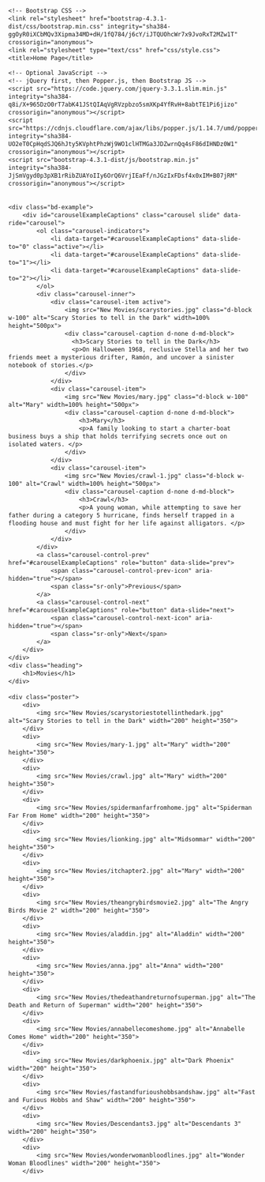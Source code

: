 <!doctype html>
<html lang="en">
  <head>
    <!-- Required meta tags -->
    <meta charset="utf-8">
    <meta name="viewport" content="width=device-width, initial-scale=1, shrink-to-fit=no">

    <!-- Bootstrap CSS -->
    <link rel="stylesheet" href="bootstrap-4.3.1-dist/css/bootstrap.min.css" integrity="sha384-ggOyR0iXCbMQv3Xipma34MD+dH/1fQ784/j6cY/iJTQUOhcWr7x9JvoRxT2MZw1T" crossorigin="anonymous">
    <link rel="stylesheet" type="text/css" href="css/style.css">
    <title>Home Page</title>
  </head>
  <body>

    <!-- Optional JavaScript -->
    <!-- jQuery first, then Popper.js, then Bootstrap JS -->
    <script src="https://code.jquery.com/jquery-3.3.1.slim.min.js" integrity="sha384-q8i/X+965DzO0rT7abK41JStQIAqVgRVzpbzo5smXKp4YfRvH+8abtTE1Pi6jizo" crossorigin="anonymous"></script>
    <script src="https://cdnjs.cloudflare.com/ajax/libs/popper.js/1.14.7/umd/popper.min.js" integrity="sha384-UO2eT0CpHqdSJQ6hJty5KVphtPhzWj9WO1clHTMGa3JDZwrnQq4sF86dIHNDz0W1" crossorigin="anonymous"></script>
    <script src="bootstrap-4.3.1-dist/js/bootstrap.min.js" integrity="sha384-JjSmVgyd0p3pXB1rRibZUAYoIIy6OrQ6VrjIEaFf/nJGzIxFDsf4x0xIM+B07jRM" crossorigin="anonymous"></script>
  

	<div class="bd-example">
  		<div id="carouselExampleCaptions" class="carousel slide" data-ride="carousel">
    		<ol class="carousel-indicators">
      			<li data-target="#carouselExampleCaptions" data-slide-to="0" class="active"></li>
		        <li data-target="#carouselExampleCaptions" data-slide-to="1"></li>
		        <li data-target="#carouselExampleCaptions" data-slide-to="2"></li>
		    </ol>
		    <div class="carousel-inner">
      			<div class="carousel-item active">
			        <img src="New Movies/scarystories.jpg" class="d-block w-100" alt="Scary Stories to tell in the Dark" width=100% height="500px">
			        <div class="carousel-caption d-none d-md-block">
			          <h3>Scary Stories to tell in the Dark</h3>
			          <p>On Halloween 1968, reclusive Stella and her two friends meet a mysterious drifter, Ramón, and uncover a sinister notebook of stories.</p>
			        </div>
      			</div>
		        <div class="carousel-item">
		        	<img src="New Movies/mary.jpg" class="d-block w-100" alt="Mary" width=100% height="500px">
		        	<div class="carousel-caption d-none d-md-block">
		          		<h3>Mary</h3>
		          		<p>A family looking to start a charter-boat business buys a ship that holds terrifying secrets once out on isolated waters. </p>
		        	</div>
		      	</div>
		        <div class="carousel-item">
		        	<img src="New Movies/crawl-1.jpg" class="d-block w-100" alt="Crawl" width=100% height="500px">
		        	<div class="carousel-caption d-none d-md-block">
		            	<h3>Crawl</h3>
		          		<p>A young woman, while attempting to save her father during a category 5 hurricane, finds herself trapped in a flooding house and must fight for her life against alligators. </p>
		        	</div>
		        </div>
    		</div>
    		<a class="carousel-control-prev" href="#carouselExampleCaptions" role="button" data-slide="prev">
      			<span class="carousel-control-prev-icon" aria-hidden="true"></span>
      			<span class="sr-only">Previous</span>
    		</a>
    		<a class="carousel-control-next" href="#carouselExampleCaptions" role="button" data-slide="next">
	        	<span class="carousel-control-next-icon" aria-hidden="true"></span>
	        	<span class="sr-only">Next</span>
    		</a>
  		</div>
	</div>
	<div class="heading">
		<h1>Movies</h1>
	</div>

	<div class="poster">
		<div>
			<img src="New Movies/scarystoriestotellinthedark.jpg" alt="Scary Stories to tell in the Dark" width="200" height="350">
		</div>
		<div>
			<img src="New Movies/mary-1.jpg" alt="Mary" width="200" height="350">
		</div>
		<div>
			<img src="New Movies/crawl.jpg" alt="Mary" width="200" height="350">
		</div>
		<div>
			<img src="New Movies/spidermanfarfromhome.jpg" alt="Spiderman Far From Home" width="200" height="350">
		</div>
		<div>
			<img src="New Movies/lionking.jpg" alt="Midsommar" width="200" height="350">
		</div>
		<div>
			<img src="New Movies/itchapter2.jpg" alt="Mary" width="200" height="350">
		</div>
		<div>
			<img src="New Movies/theangrybirdsmovie2.jpg" alt="The Angry Birds Movie 2" width="200" height="350">
		</div>
		<div>
			<img src="New Movies/aladdin.jpg" alt="Aladdin" width="200" height="350">
		</div>
		<div>
			<img src="New Movies/anna.jpg" alt="Anna" width="200" height="350">
		</div>
		<div>
			<img src="New Movies/thedeathandreturnofsuperman.jpg" alt="The Death and Return of Superman" width="200" height="350">
		</div>
		<div>
			<img src="New Movies/annabellecomeshome.jpg" alt="Annabelle Comes Home" width="200" height="350">
		</div>
		<div>
			<img src="New Movies/darkphoenix.jpg" alt="Dark Phoenix" width="200" height="350">
		</div>
		<div>
			<img src="New Movies/fastandfurioushobbsandshaw.jpg" alt="Fast and Furious Hobbs and Shaw" width="200" height="350">
		</div>
		<div>
			<img src="New Movies/Descendants3.jpg" alt="Descendants 3" width="200" height="350">
		</div>
		<div>
			<img src="New Movies/wonderwomanbloodlines.jpg" alt="Wonder Woman Bloodlines" width="200" height="350">
		</div>
</body>
</html>
